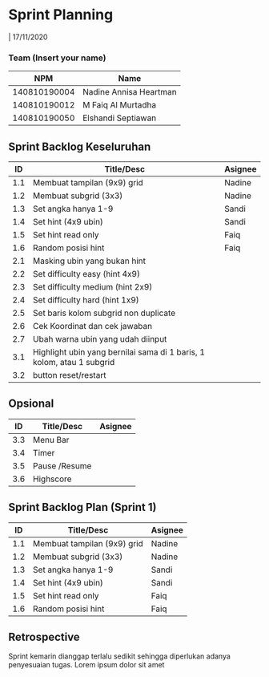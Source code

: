 # Sprint Planning

| 17/11/2020

### Team (Insert your name)

| NPM          | Name                   |
| ------------ | ---------------------- |
| 140810190004 | Nadine Annisa Heartman |
| 140810190012 | M Faiq Al Murtadha     |
| 140810190050 | Elshandi Septiawan     |

## Sprint Backlog Keseluruhan

| ID  | Title/Desc                                                            | Asignee |
| --- | --------------------------------------------------------------------- | ------- |
| 1.1 | Membuat tampilan (9x9) grid                                           | Nadine  |
| 1.2 | Membuat subgrid (3x3)                                                 | Nadine  |
| 1.3 | Set angka hanya 1-9                                                   | Sandi   |
| 1.4 | Set hint (4x9 ubin)                                                   | Sandi   |
| 1.5 | Set hint read only                                                    | Faiq    |
| 1.6 | Random posisi hint                                                    | Faiq    |
| 2.1 | Masking ubin yang bukan hint                                          |         |
| 2.2 | Set difficulty easy (hint 4x9)                                        |         |
| 2.3 | Set difficulty medium (hint 2x9)                                      |         |
| 2.4 | Set difficulty hard (hint 1x9)                                        |         |
| 2.5 | Set baris kolom subgrid non duplicate                                 |         |
| 2.6 | Cek Koordinat dan cek jawaban                                         |         |
| 2.7 | Ubah warna ubin yang udah diinput                                     |         |
| 3.1 | Highlight ubin yang bernilai sama di 1 baris, 1 kolom, atau 1 subgrid |         |
| 3.2 | button reset/restart                                                  |         |

## Opsional

| ID  | Title/Desc    | Asignee |
| --- | ------------- | ------- |
| 3.3 | Menu Bar      |         |
| 3.4 | Timer         |         |
| 3.5 | Pause /Resume |         |
| 3.6 | Highscore     |         |

## Sprint Backlog Plan (Sprint 1)

| ID  | Title/Desc                  | Asignee |
| --- | --------------------------- | ------- |
| 1.1 | Membuat tampilan (9x9) grid | Nadine  |
| 1.2 | Membuat subgrid (3x3)       | Nadine  |
| 1.3 | Set angka hanya 1-9         | Sandi   |
| 1.4 | Set hint (4x9 ubin)         | Sandi   |
| 1.5 | Set hint read only          | Faiq    |
| 1.6 | Random posisi hint          | Faiq    |

## Retrospective

Sprint kemarin dianggap terlalu sedikit sehingga diperlukan adanya penyesuaian tugas. Lorem ipsum dolor sit amet
